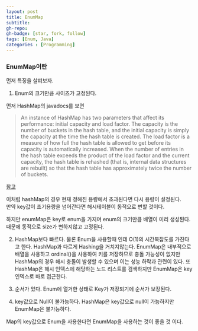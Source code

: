 ```yaml
---
layout: post
title: EnumMap
subtitle: 
gh-repo: 
gh-badge: [star, fork, follow]
tags: [Enum, Java]
categories : [Programming]
---
```



### EnumMap이란

먼저 특징을 살펴보자.

1. Enum의 크기만큼 사이즈가 고정된다.

먼저 HashMap의 javadocs를 보면
>An instance of HashMap has two parameters that affect its performance: initial capacity and load factor. 
The capacity is the number of buckets in the hash table, and the initial capacity is simply the capacity at the time the hash table is created. 
The load factor is a measure of how full the hash table is allowed to get before its capacity is automatically increased. 
When the number of entries in the hash table exceeds the product of the load factor and the current capacity, 
the hash table is rehashed (that is, internal data structures are rebuilt) so that the hash table has approximately twice the number of buckets.

[참고](https://docs.oracle.com/javase/8/docs/api/java/util/HashMap.html)

이처럼 hashMap의 경우 현재 정해진 용량에서 초과된다면 다시 용량이 설정된다.  
만약 key값이 초기용량을 넘어간다면 해시테이블이 동적으로 변할 것이다.   


하지만 enumMap은 key로 enum을 가지며 enum의 크기만큼 배열이 미리 생성된다.  
때문에 동적으로 size가 변하지않고 고정된다.

2. HashMap보다 빠르다.
물론 Enum을 사용할때 인데 O(1)의 시간복잡도를 가진다고 한다.
HashMap과 다르게 Hashing을 거치지않는다.
EnumMap은 내부적으로 배열을 사용하고 ordinal()을 사용하여 키를 저장하므로 충돌 가능성이 없지만  
HashMap의 경우 해시 충돌이 발생할 수 있으며 이는 성능 하락과 관련이 있다.
또 HashMap은 해시 인덱스에 해당하는 노드 리스트를 검색하지만 EnumMap은 key 인덱스로 바로 접근한다.

3. 순서가 있다.
Enum에 열거한 상태로 Key가 저장되기에 순서가 보장된다.

4. key값으로 Null이 불가능하다.
HashMap은 key값으로 null이 가능하지만 EnumMap은 불가능하다.


Map의 key값으로 Enum을 사용한다면 EnumMap을 사용하는 것이 좋을 것 이다.